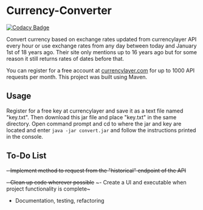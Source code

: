 # Currency-Converter

[![Codacy Badge](https://api.codacy.com/project/badge/Grade/87f13555eb034df1a0f6fa0ae0ed490c)](https://www.codacy.com/app/jeff_m_hsu/Currency-Converter?utm_source=github.com&utm_medium=referral&utm_content=Jeff-M-Hsu/Currency-Converter&utm_campaign=badger)

Convert currency based on exchange rates updated from currencylayer API every hour or use exchange rates from any day between today and January 1st of 18 years ago. Their site only mentions up to 16 years ago but for some reason it still returns rates of dates before that.

You can register for a free account at [currencylayer.com](https://currencylayer.com/) for up to 1000 API requests per month. This project was built using Maven.


Usage
----------
Register for a free key at currencylayer and save it as a text file named "key.txt". Then download this jar file and place "key.txt" in the same directory. Open command prompt and cd to where the jar and key are located and enter `java -jar convert.jar` and follow the instructions printed in the console.

To-Do List
----------
 ~~- Implement method to request from the "historical" endpoint of the API~~
 
 ~~- Clean up code wherever possible~~
 ~- Create a UI and executable when project functionality is complete~
 - Documentation, testing, refactoring
